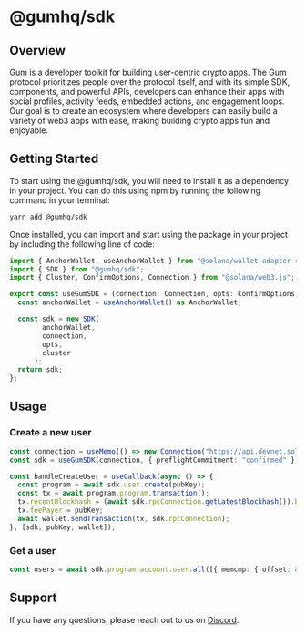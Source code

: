 # @gumhq/sdk

## Overview
Gum is a developer toolkit for building user-centric crypto apps. The Gum protocol prioritizes people over the protocol itself, and with its simple SDK, components, and powerful APIs, developers can enhance their apps with social profiles, activity feeds, embedded actions, and engagement loops. Our goal is to create an ecosystem where developers can easily build a variety of web3 apps with ease, making building crypto apps fun and enjoyable.

## Getting Started

To start using the @gumhq/sdk, you will need to install it as a dependency in your project. You can do this using npm by running the following command in your terminal:

```bash
yarn add @gumhq/sdk
```

Once installed, you can import and start using the package in your project by including the following line of code:

```typescript
import { AnchorWallet, useAnchorWallet } from "@solana/wallet-adapter-react";
import { SDK } from "@gumhq/sdk";
import { Cluster, ConfirmOptions, Connection } from "@solana/web3.js";

export const useGumSDK = (connection: Connection, opts: ConfirmOptions, cluster: Cluster) => {
  const anchorWallet = useAnchorWallet() as AnchorWallet;

  const sdk = new SDK(
        anchorWallet,
        connection,
        opts,
        cluster
      );
  return sdk;
};

```

## Usage

### Create a new user

```typescript
const connection = useMemo(() => new Connection("https://api.devnet.solana.com", "confirmed"), []);
const sdk = useGumSDK(connection, { preflightCommitment: "confirmed" }, "devnet");

const handleCreateUser = useCallback(async () => {
  const program = await sdk.user.create(pubKey);
  const tx = await program.program.transaction();
  tx.recentBlockhash = (await sdk.rpcConnection.getLatestBlockhash()).blockhash;
  tx.feePayer = pubKey;
  await wallet.sendTransaction(tx, sdk.rpcConnection);
}, [sdk, pubKey, wallet]);
```

### Get a user

```typescript
const users = await sdk.program.account.user.all([{ memcmp: { offset: 8, bytes: pubKey.toBase58() } }]);
```

## Support

If you have any questions, please reach out to us on [Discord](https://discord.gg/tCswbSK5W2).
